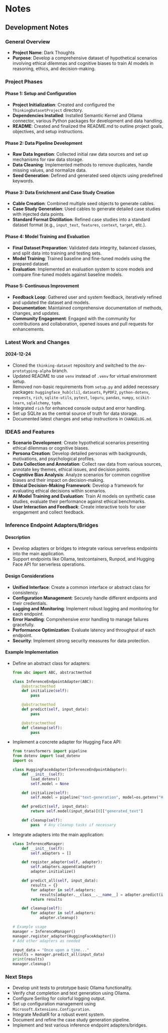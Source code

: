 # Notes

## Development Notes

### General Overview
- **Project Name**: Dark Thoughts
- **Purpose**: Develop a comprehensive dataset of hypothetical scenarios involving ethical dilemmas and cognitive biases to train AI models in reasoning, ethics, and decision-making.

### Project Phases

#### Phase 1: Setup and Configuration
- **Project Initialization**: Created and configured the `ThinkingDatasetProject` directory.
- **Dependencies Installed**: Installed Semantic Kernel and Ollama connector, various Python packages for development and data handling.
- **README**: Created and finalized the README.md to outline project goals, objectives, and setup instructions.

#### Phase 2: Data Pipeline Development
- **Raw Data Ingestion**: Collected initial raw data sources and set up mechanisms for raw data storage.
- **Data Cleaning**: Implemented methods to remove duplicates, handle missing values, and normalize data.
- **Seed Generation**: Defined and generated seed objects using predefined keywords.

#### Phase 3: Data Enrichment and Case Study Creation
- **Cable Creation**: Combined multiple seed objects to generate cables.
- **Case Study Generation**: Used cables to generate detailed case studies with injected data points.
- **Standard Format Distillation**: Refined case studies into a standard dataset format (e.g., `input_text`, `features`, `context`, `target`, etc.).

#### Phase 4: Model Training and Evaluation
- **Final Dataset Preparation**: Validated data integrity, balanced classes, and split data into training and testing sets.
- **Model Training**: Trained baseline and fine-tuned models using the prepared dataset.
- **Evaluation**: Implemented an evaluation system to score models and compare fine-tuned models against baseline models.

#### Phase 5: Continuous Improvement
- **Feedback Loop**: Gathered user and system feedback, iteratively refined and updated the dataset and models.
- **Documentation**: Maintained comprehensive documentation of methods, changes, and updates.
- **Community Engagement**: Engaged with the community for contributions and collaboration, opened issues and pull requests for enhancements.

### Latest Work and Changes

#### 2024-12-24
- Cloned the `thinking-dataset` repository and switched to the `dev-prototyping-alpha` branch.
- Updated README to use `venv` instead of `.venv` for virtual environment setup.
- Removed non-basic requirements from `setup.py` and added necessary packages: `huggingface_hub[cli]`, `datasets`, `PyPDF2`, `python-dotenv`, `requests`, `rich`, `sqlite-utils`, `pytest`, `loguru`, `pandas`, `numpy`, `scikit-learn`, `sqlalchemy`, `tqdm`.
- Integrated `rich` for enhanced console output and error handling.
- Set up SQLite as the central source of truth for data storage.
- Documented latest changes and setup instructions in `CHANGELOG.md`.

### IDEAS and Features
- **Scenario Development**: Create hypothetical scenarios presenting ethical dilemmas or cognitive biases.
- **Persona Creation**: Develop detailed personas with backgrounds, motivations, and psychological profiles.
- **Data Collection and Annotation**: Collect raw data from various sources, annotate key themes, ethical issues, and decision points.
- **Cognitive Bias Analysis**: Analyze scenarios for common cognitive biases and their impact on decision-making.
- **Ethical Decision-Making Framework**: Develop a framework for evaluating ethical decisions within scenarios.
- **AI Model Training and Evaluation**: Train AI models on synthetic case studies, evaluate their performance against ethical benchmarks.
- **User Interaction and Feedback**: Create interactive tools for user engagement and collect feedback.

### Inference Endpoint Adapters/Bridges
#### Description
- Develop adapters or bridges to integrate various serverless endpoints into the main application.
- Support endpoints like Ollama, testcontainers, Runpod, and Hugging Face API for serverless operations.

#### Design Considerations
- **Unified Interface**: Create a common interface or abstract class for consistency.
- **Configuration Management**: Securely handle different endpoints and their credentials.
- **Logging and Monitoring**: Implement robust logging and monitoring for each endpoint.
- **Error Handling**: Comprehensive error handling to manage failures gracefully.
- **Performance Optimization**: Evaluate latency and throughput of each endpoint.
- **Security**: Implement strong security measures for data protection.

#### Example Implementation
- Define an abstract class for adapters:
  ```python
  from abc import ABC, abstractmethod

  class InferenceEndpointAdapter(ABC):
      @abstractmethod
      def initialize(self):
          pass

      @abstractmethod
      def predict(self, input_data):
          pass

      @abstractmethod
      def cleanup(self):
          pass
  ```

- Implement a concrete adapter for Hugging Face API:
  ```python
  from transformers import pipeline
  from dotenv import load_dotenv
  import os

  class HuggingFaceAdapter(InferenceEndpointAdapter):
      def __init__(self):
          load_dotenv()
          self.model = None

      def initialize(self):
          self.model = pipeline("text-generation", model=os.getenv("HUGGINGFACE_MODEL"))

      def predict(self, input_data):
          return self.model(input_data)[0]["generated_text"]

      def cleanup(self):
          pass  # Any cleanup tasks if necessary
  ```

- Integrate adapters into the main application:
  ```python
  class InferenceManager:
      def __init__(self):
          self.adapters = []

      def register_adapter(self, adapter):
          self.adapters.append(adapter)
          adapter.initialize()

      def predict_all(self, input_data):
          results = {}
          for adapter in self.adapters:
              results[adapter.__class__.__name__] = adapter.predict(input_data)
          return results

      def cleanup(self):
          for adapter in self.adapters:
              adapter.cleanup()

  # Example usage
  manager = InferenceManager()
  manager.register_adapter(HuggingFaceAdapter())
  # Add other adapters as needed

  input_data = "Once upon a time..."
  results = manager.predict_all(input_data)
  print(results)
  manager.cleanup()
  ```

### Next Steps
- Develop unit tests to prototype basic Ollama functionality.
- Verify chat completion and text generation using Ollama.
- Configure Serilog for colorful logging output.
- Set up configuration management using `Microsoft.Extensions.Configuration`.
- Integrate MediatR for a robust event system.
- Document and refine the case study generation pipeline.
- Implement and test various inference endpoint adapters/bridges.
